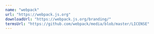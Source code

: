 ```yaml
---
name: "webpack"
url: "https://webpack.js.org"
downloadUrl: "https://webpack.js.org/branding/"
termsUrl: "https://github.com/webpack/media/blob/master/LICENSE"
---
```

